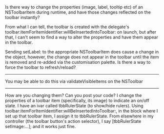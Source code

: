 Is there way to change the properties (image, label, tooltip etc) of an NSToolbarItem during runtime, and have those changes reflected on the toolbar instantly?

From what I can tell, the toolbar is created with the delegate's     toolbar:itemForItemIdentifier:willBeInsertedIntoToolbar: on launch, but after that, I can't seem to find a way to alter the properties and have them appear in the toolbar.

Sending     setLabel: to the appropriate NSToolbarItem does cause a change in the object, however, the change does not appear in the toolbar until the item is removed and re-added via the customisation palette. Is there a way to force the toolbar to refresh/reload?

----

You may be able to do this via     validateVisibleItems on the NSToolbar

----

How are you changing them? Can you post your code? I change the properties of a toolbar item (specifically, its image) to indicate an on/off state. I have an ivar called tbbRulerState (to show/hide rulers). Using     toolbar:itemForItemIdentifier:willBeInsertedIntoToolbar:, in the block where I set up that toolbar item, I assign it to tbbRulerState. From elsewhere in my controller (the toolbar button's action selector), I say [tbbRulerState setImage:...]; and it works just fine.
